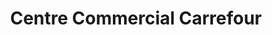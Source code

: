 ---
title: "Centre Commercial Carrefour"
url: /lomme/centre-commercial-carrefour/
shop: centre commercial
---